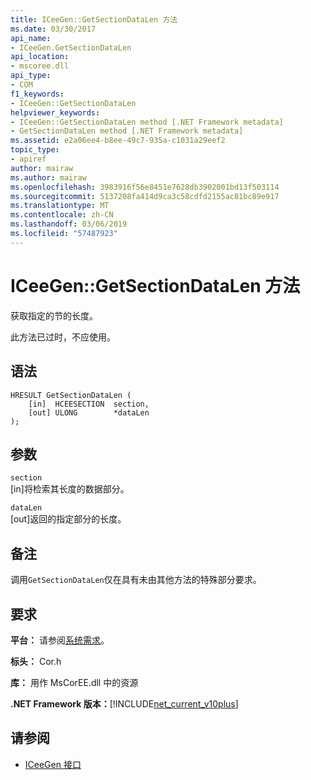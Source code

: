 ```yaml
---
title: ICeeGen::GetSectionDataLen 方法
ms.date: 03/30/2017
api_name:
- ICeeGen.GetSectionDataLen
api_location:
- mscoree.dll
api_type:
- COM
f1_keywords:
- ICeeGen::GetSectionDataLen
helpviewer_keywords:
- ICeeGen::GetSectionDataLen method [.NET Framework metadata]
- GetSectionDataLen method [.NET Framework metadata]
ms.assetid: e2a06ee4-b8ee-49c7-935a-c1031a29eef2
topic_type:
- apiref
author: mairaw
ms.author: mairaw
ms.openlocfilehash: 3983916f56e8451e7628db3902001bd13f503114
ms.sourcegitcommit: 5137208fa414d9ca3c58cdfd2155ac81bc89e917
ms.translationtype: MT
ms.contentlocale: zh-CN
ms.lasthandoff: 03/06/2019
ms.locfileid: "57487923"
---
```

# <a name="iceegengetsectiondatalen-method"></a>ICeeGen::GetSectionDataLen 方法
获取指定的节的长度。  
  
 此方法已过时，不应使用。  
  
## <a name="syntax"></a>语法  
  
```  
HRESULT GetSectionDataLen (  
    [in]  HCEESECTION  section,  
    [out] ULONG        *dataLen  
);  
```  
  
## <a name="parameters"></a>参数  
 `section`  
 [in]将检索其长度的数据部分。  
  
 `dataLen`  
 [out]返回的指定部分的长度。  
  
## <a name="remarks"></a>备注  
 调用`GetSectionDataLen`仅在具有未由其他方法的特殊部分要求。  
  
## <a name="requirements"></a>要求  
 **平台：** 请参阅[系统需求](../../../../docs/framework/get-started/system-requirements.md)。  
  
 **标头：** Cor.h  
  
 **库：** 用作 MsCorEE.dll 中的资源  
  
 **.NET Framework 版本：**[!INCLUDE[net_current_v10plus](../../../../includes/net-current-v10plus-md.md)]  
  
## <a name="see-also"></a>请参阅
- [ICeeGen 接口](../../../../docs/framework/unmanaged-api/metadata/iceegen-interface.md)
